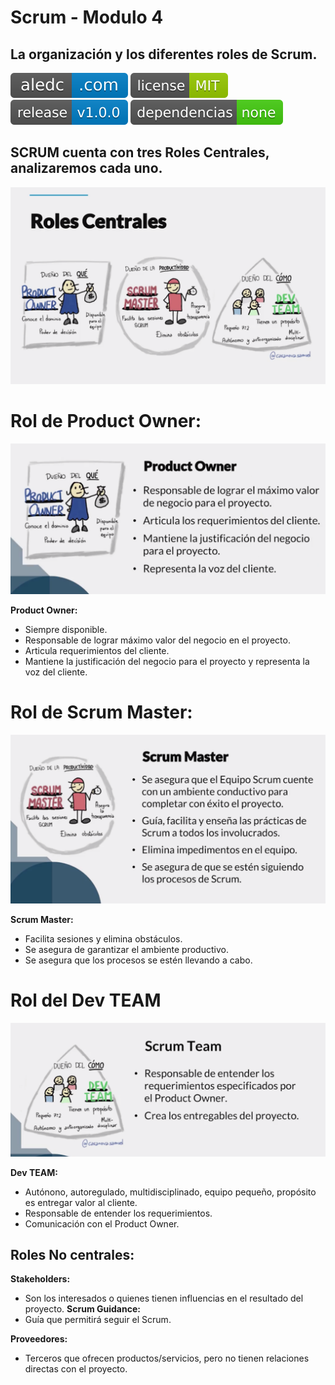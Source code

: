 # Scrum - Modulo 4
## La organización y los diferentes roles de Scrum.
[![aledc.com](https://github.com/aledc7/Scrum-Certification/blob/master/recursos/aledc.com.svg)](https://aledc.com)
[![License](https://github.com/aledc7/Scrum-Certification/blob/master/recursos/mit-license.svg)](https://aledc.com)
[![GitHub release](https://github.com/aledc7/Scrum-Certification/blob/master/recursos/release.svg)](https://aledc.com)
[![Dependencies](https://github.com/aledc7/Scrum-Certification/blob/master/recursos/dependencias-none.svg)](https://aledc.com)


## SCRUM cuenta con tres Roles Centrales, analizaremos cada uno.

![Roles Centrales](https://github.com/aledc7/Scrum-Certification/blob/master/recursos/Roles%20Centrales.png?raw=true)



# Rol de Product Owner:
![Product Owner](https://github.com/aledc7/Scrum-Certification/blob/master/recursos/Product%20Owner.png?raw=true)


__Product Owner:__
- Siempre disponible.
- Responsable de lograr máximo valor del negocio en el proyecto.
- Articula requerimientos del cliente.
- Mantiene la justificación del negocio para el proyecto y representa la voz del cliente.

# Rol de Scrum Master:
![Scrum Master](https://github.com/aledc7/Scrum-Certification/blob/master/recursos/Scrum%20Master.png?raw=true)


__Scrum Master:__
- Facilita sesiones y elimina obstáculos. 
- Se asegura de garantizar el ambiente productivo.
- Se asegura que los procesos se estén llevando a cabo.


# Rol del Dev TEAM
![Scrum TEAM](https://github.com/aledc7/Scrum-Certification/blob/master/recursos/Scrum%20TEAM.png?raw=true)


__Dev TEAM:__
- Autónono, autoregulado, multidisciplinado, equipo pequeño, propósito es entregar valor al cliente.
- Responsable de entender los requerimientos. 
- Comunicación con el Product Owner.


## Roles No centrales:

__Stakeholders:__   
- Son los interesados o quienes tienen influencias en el resultado del proyecto.
__Scrum Guidance:__   
- Guía que permitirá seguir el Scrum.  


__Proveedores:__   
- Terceros que ofrecen productos/servicios, pero no tienen relaciones directas con el proyecto.
